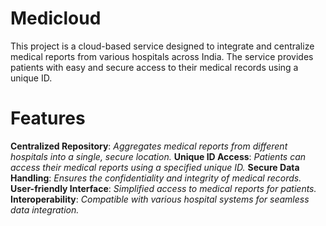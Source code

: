 # Medicloud

This project is a cloud-based service designed to integrate and centralize medical reports from various hospitals across India. The service provides patients with easy and secure access to their medical records using a unique ID.

# Features

**Centralized Repository**: *Aggregates medical reports from different hospitals into a single, secure location.*
**Unique ID Access**: *Patients can access their medical reports using a specified unique ID.*
**Secure Data Handling**: *Ensures the confidentiality and integrity of medical records.*
**User-friendly Interface**: *Simplified access to medical reports for patients.*
**Interoperability**: *Compatible with various hospital systems for seamless data integration.*
 
